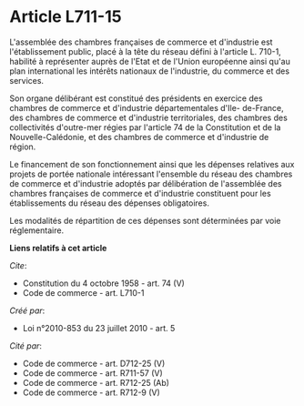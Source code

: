 # Article L711-15

L'assemblée des chambres françaises de commerce et d'industrie est l'établissement public, placé à la tête du réseau défini à
l'article L. 710-1, habilité à représenter auprès de l'Etat et de l'Union européenne ainsi qu'au plan international les
intérêts nationaux de l'industrie, du commerce et des services. 

Son organe délibérant est constitué des présidents en exercice des chambres de commerce et d'industrie départementales d'Ile-
de-France, des chambres de commerce et d'industrie territoriales, des chambres des collectivités d'outre-mer régies par
l'article 74 de la Constitution et de la Nouvelle-Calédonie, et des chambres de commerce et d'industrie de région. 

Le financement de son fonctionnement ainsi que les dépenses relatives aux projets de portée nationale intéressant l'ensemble
du réseau des chambres de commerce et d'industrie adoptés par délibération de l'assemblée des chambres françaises de commerce
et d'industrie constituent pour les établissements du réseau des dépenses obligatoires. 

Les modalités de répartition de ces dépenses sont déterminées par voie réglementaire.

**Liens relatifs à cet article**

_Cite_:

  - Constitution du 4 octobre 1958 - art. 74 (V)
  - Code de commerce - art. L710-1

_Créé par_:

  - Loi n°2010-853 du 23 juillet 2010 - art. 5

_Cité par_:

  - Code de commerce - art. D712-25 (V)
  - Code de commerce - art. R711-57 (V)
  - Code de commerce - art. R712-25 (Ab)
  - Code de commerce - art. R712-9 (V)
